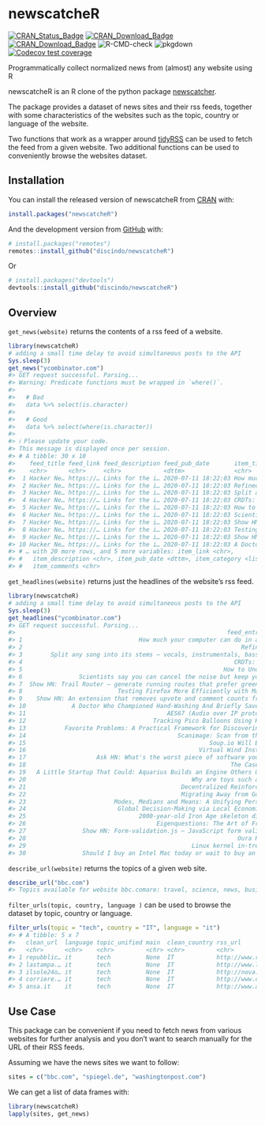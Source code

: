 
<!-- README.md is generated from README.Rmd. Please edit that file -->

# newscatcheR

<!-- badges: start -->

[![CRAN\_Status\_Badge](https://www.r-pkg.org/badges/version/newscatcheR)](https://cran.r-project.org/package=newscatcheR)
[![CRAN\_Download\_Badge](https://cranlogs.r-pkg.org/badges/newscatcheR)](https://CRAN.R-project.org/package=newscatcheR)
[![CRAN\_Download\_Badge](https://cranlogs.r-pkg.org/badges/grand-total/newscatcheR)](https://CRAN.R-project.org/package=newscatcheR)
![R-CMD-check](https://github.com/discindo/newscatcheR/workflows/R-CMD-check/badge.svg)
![pkgdown](https://github.com/discindo/newscatcheR/workflows/pkgdown/badge.svg)
[![Codecov test
coverage](https://codecov.io/gh/discindo/newscatcheR/branch/master/graph/badge.svg)](https://codecov.io/gh/discindo/newscatcheR?branch=master)

<!-- badges: end -->

Programmatically collect normalized news from (almost) any website using
R

newscatcheR is an R clone of the python package
[newscatcher](https://github.com/kotartemiy/newscatcher).

The package provides a dataset of news sites and their rss feeds,
together with some characteristics of the websites such as the topic,
country or language of the website.

Two functions that work as a wrapper around
[tidyRSS](https://github.com/RobertMyles/tidyRSS) can be used to fetch
the feed from a given website. Two additional functions can be used to
conveniently browse the websites dataset.

## Installation

You can install the released version of newscatcheR from
[CRAN](https://CRAN.R-project.org) with:

``` r
install.packages("newscatcheR")
```

And the development version from [GitHub](https://github.com/) with:

``` r
# install.packages("remotes")
remotes::install_github("discindo/newscatcheR")
```

Or

``` r
# install.packages("devtools")
devtools::install_github("discindo/newscatcheR")
```

## Overview

`get_news(website)` returns the contents of a rss feed of a website.

``` r
library(newscatcheR)
# adding a small time delay to avoid simultaneous posts to the API
Sys.sleep(3)
get_news("ycombinator.com")
#> GET request successful. Parsing...
#> Warning: Predicate functions must be wrapped in `where()`.
#> 
#>   # Bad
#>   data %>% select(is.character)
#> 
#>   # Good
#>   data %>% select(where(is.character))
#> 
#> ℹ Please update your code.
#> This message is displayed once per session.
#> # A tibble: 30 x 10
#>    feed_title feed_link feed_description feed_pub_date       item_title
#>    <chr>      <chr>     <chr>            <dttm>              <chr>     
#>  1 Hacker Ne… https://… Links for the i… 2020-07-11 18:22:03 How much …
#>  2 Hacker Ne… https://… Links for the i… 2020-07-11 18:22:03 Refined H…
#>  3 Hacker Ne… https://… Links for the i… 2020-07-11 18:22:03 Split any…
#>  4 Hacker Ne… https://… Links for the i… 2020-07-11 18:22:03 CRDTs: Th…
#>  5 Hacker Ne… https://… Links for the i… 2020-07-11 18:22:03 How to Un…
#>  6 Hacker Ne… https://… Links for the i… 2020-07-11 18:22:03 Scientist…
#>  7 Hacker Ne… https://… Links for the i… 2020-07-11 18:22:03 Show HN: …
#>  8 Hacker Ne… https://… Links for the i… 2020-07-11 18:22:03 Testing F…
#>  9 Hacker Ne… https://… Links for the i… 2020-07-11 18:22:03 Show HN: …
#> 10 Hacker Ne… https://… Links for the i… 2020-07-11 18:22:03 A Doctor …
#> # … with 20 more rows, and 5 more variables: item_link <chr>,
#> #   item_description <chr>, item_pub_date <dttm>, item_category <list>,
#> #   item_comments <chr>
```

`get_headlines(website)` returns just the headlines of the website’s rss
feed.

``` r
library(newscatcheR)
# adding a small time delay to avoid simultaneous posts to the API
Sys.sleep(3)  
get_headlines("ycombinator.com")
#> GET request successful. Parsing...
#>                                                            feed_entries$item_title
#> 1                                 How much your computer can do in a second (2015)
#> 2                                                              Refined Hacker News
#> 3        Split any song into its stems – vocals, instrumentals, bass, drums, piano
#> 4                                                            CRDTs: The Hard Parts
#> 5                                                         How to Understand Things
#> 6                Scientists say you can cancel the noise but keep your window open
#> 7  Show HN: Trail Router – generate running routes that prefer greenery and nature
#> 8                           Testing Firefox More Efficiently with Machine Learning
#> 9    Show HN: An extension that removes upvote and comment counts from Hacker News
#> 10             A Doctor Who Championed Hand-Washing And Briefly Saved Lives (2015)
#> 11                                        AES67 (Audio over IP protocol) resources
#> 12                                    Tracking Pico Balloons Using Ham Radio [pdf]
#> 13           Favorite Problems: A Practical Framework for Discovering Your Purpose
#> 14                                           Scanimage: Scan from the Command Line
#> 15                                                    Soup.io Will Be Discontinued
#> 16                                                 Virtual Wind Instruments (2018)
#> 17                    Ask HN: What's the worst piece of software you use everyday?
#> 18                                                          The Case for Causal AI
#> 19   A Little Startup That Could: Aquarius Builds an Engine Others Only Dreamed Of
#> 20                                               Why are toys such a bad business?
#> 21                                            Decentralized Reinforcement Learning
#> 22                                            Migrating Away from Google Analytics
#> 23                         Modes, Medians and Means: A Unifying Perspective (2013)
#> 24                          Global Decision-Making via Local Economic Transactions
#> 25                                2000-year-old Iron Age skeleton discovered in UK
#> 26                                     Eigenquestions: The Art of Framing Problems
#> 27                Show HN: Form-validation.js – JavaScript form validation library
#> 28                                                            Oura Ring 2 Teardown
#> 29                                               Linux kernel in-tree Rust support
#> 30                Should I buy an Intel Mac today or wait to buy an Arm-based Mac?
```

`describe_url(website)` returns the topics of a given web site.

``` r
describe_url("bbc.com")
#> Topics available for website bbc.comare: travel, science, news, business.
```

`filter_urls(topic, country, language )` can be used to browse the
dataset by topic, country or language.

``` r
filter_urls(topic = "tech", country = "IT", language = "it")
#> # A tibble: 5 x 7
#>   clean_url  language topic_unified main  clean_country rss_url       GlobalRank
#>   <chr>      <chr>    <chr>         <chr> <chr>         <chr>         <chr>     
#> 1 repubblic… it       tech          None  IT            http://www.r… 1086      
#> 2 lastampa.… it       tech          None  IT            http://www.l… 2413      
#> 3 ilsole24o… it       tech          None  IT            http://nova.… 2681      
#> 4 corriere.… it       tech          None  IT            http://www.c… 1328      
#> 5 ansa.it    it       tech          None  IT            http://www.a… 2248
```

## Use Case

This package can be convenient if you need to fetch news from various
websites for further analysis and you don’t want to search manually for
the URL of their RSS feeds.

Assuming we have the news sites we want to follow:

``` r
sites = c("bbc.com", "spiegel.de", "washingtonpost.com")
```

We can get a list of data frames with:

``` r
library(newscatcheR)
lapply(sites, get_news)
```
